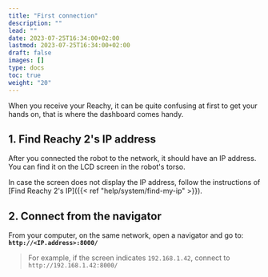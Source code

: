 ```yaml
---
title: "First connection"
description: ""
lead: ""
date: 2023-07-25T16:34:00+02:00
lastmod: 2023-07-25T16:34:00+02:00
draft: false
images: []
type: docs
toc: true
weight: "20"
---
```

When you receive your Reachy, it can be quite confusing at first to get your hands on, that is where the dashboard comes handy.

## 1. Find Reachy 2's IP address

After you connected the robot to the network, it should have an IP address. You can find it on the LCD screen in the robot's torso.  

In case the screen does not display the IP address, follow the instructions of [Find Reachy 2's IP]({{< ref "help/system/find-my-ip" >}}).

## 2. Connect from the navigator

From your computer, on the same network, open a navigator and go to:  
**`http://<IP.address>:8000/`** 

> For example, if the screen indicates `192.168.1.42`, connect to `http://192.168.1.42:8000/` 